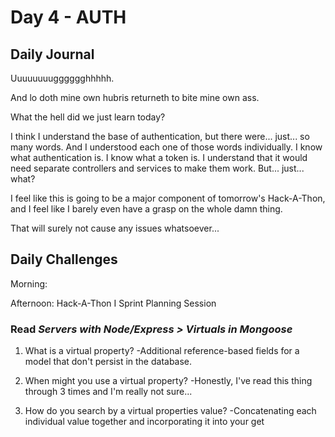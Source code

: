# Day 4 - AUTH

## Daily Journal
Uuuuuuuugggggghhhhh.

And lo doth mine own hubris returneth to bite mine own ass.

What the hell did we just learn today?

I think I understand the base of authentication, but there were... just... so many words.  And I understood each one of those words individually.  I know what authentication is.  I know what a token is.  I understand that it would need separate controllers and services to make them work.  But... just... what?

I feel like this is going to be a major component of tomorrow's Hack-A-Thon, and I feel like I barely even have a grasp on the whole damn thing.

That will surely not cause any issues whatsoever...

## Daily Challenges

Morning: 

Afternoon: Hack-A-Thon I Sprint Planning Session

### Read *Servers with Node/Express > Virtuals in Mongoose*

1. What is a virtual property?
    -Additional reference-based fields for a model that don't persist in the database.

2. When might you use a virtual property?
    -Honestly, I've read this thing through 3 times and I'm really not sure...

3. How do you search by a virtual properties value?
    -Concatenating each individual value together and incorporating it into your get